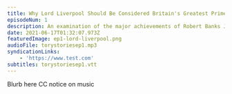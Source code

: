 ```yaml
---
title: Why Lord Liverpool Should Be Considered Britain's Greatest Prime Minister
episodeNum: 1
description: An examination of the major achievements of Robert Banks Jenkinson, Second Earl of Liverpool; Prime Minister 1812 - 1827.
date: 2021-06-17T01:32:07.973Z
featuredImage: ep1-lord-liverpool.png
audioFile: torystoriesep1.mp3
syndicationLinks:
    - 'https://www.test.com'
subtitles: torystoriesep1.vtt
---
```


Blurb here
CC notice on music
